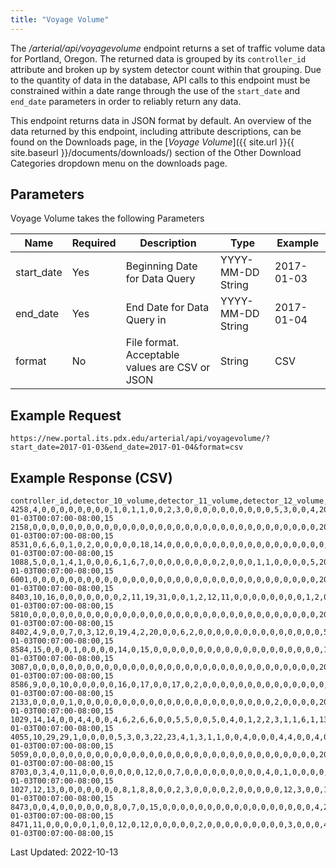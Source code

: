 ```yaml
---
title: "Voyage Volume"
---
```

The _/arterial/api/voyagevolume_ endpoint returns a set of traffic volume data for Portland, Oregon. The returned data is grouped by its `controller_id` attribute and broken up by system detector count within that grouping. Due to the quantity of data in the database, API calls to this endpoint must be constrained within a date range through the use of the `start_date` and `end_date` parameters in order to reliably return any data.

This endpoint returns data in JSON format by default. An overview of the data returned by this endpoint, including attribute descriptions, can be found on the Downloads page, in the [_Voyage Volume_]({{ site.url }}{{ site.baseurl }}/documents/downloads/) section of the Other Download Categories dropdown menu on the downloads page.

## Parameters
Voyage Volume takes the following Parameters

| Name         | Required | Description                                        | Type              | Example      |
| ------------ | -------- | -------------------------------------------------- | ----------------- | ------------ |
|  start_date  | Yes      | Beginning Date for Data Query                      | YYYY-MM-DD String | 2017-01-03   |
|  end_date    | Yes      | End Date for Data Query in                         | YYYY-MM-DD String | 2017-01-04   |
|  format      | No       | File format. Acceptable values are CSV or JSON     | String            | CSV          |

## Example Request
```https://new.portal.its.pdx.edu/arterial/api/voyagevolume/?start_date=2017-01-03&end_date=2017-01-04&format=csv```

## Example Response (CSV)
```
controller_id,detector_10_volume,detector_11_volume,detector_12_volume,detector_13_volume,detector_14_volume,detector_15_volume,detector_16_volume,detector_17_volume,detector_18_volume,detector_19_volume,detector_1_volume,detector_20_volume,detector_21_volume,detector_22_volume,detector_23_volume,detector_24_volume,detector_25_volume,detector_26_volume,detector_27_volume,detector_28_volume,detector_29_volume,detector_2_volume,detector_30_volume,detector_31_volume,detector_32_volume,detector_3_volume,detector_4_volume,detector_5_volume,detector_6_volume,detector_7_volume,detector_8_volume,detector_9_volume,logtime,period
4258,4,0,0,0,0,0,0,0,0,1,0,1,1,0,0,2,3,0,0,0,0,0,0,0,0,0,0,5,3,0,0,4,2017-01-03T00:07:00-08:00,15
2158,0,0,0,0,0,0,0,0,0,0,0,0,0,0,0,0,0,0,0,0,0,0,0,0,0,0,0,0,0,0,0,0,2017-01-03T00:07:00-08:00,15
8531,0,6,6,0,1,0,2,0,0,0,0,0,18,14,0,0,0,0,0,0,0,0,0,0,0,0,0,0,0,0,0,0,2017-01-03T00:07:00-08:00,15
1088,5,0,0,1,4,1,0,0,0,6,1,6,7,0,0,0,0,0,0,0,0,2,0,0,0,1,1,0,0,0,0,5,2017-01-03T00:07:00-08:00,15
6001,0,0,0,0,0,0,0,0,0,0,0,0,0,0,0,0,0,0,0,0,0,0,0,0,0,0,0,0,0,0,0,0,2017-01-03T00:07:00-08:00,15
8403,10,16,0,0,0,0,0,0,0,2,11,19,31,0,0,1,2,12,11,0,0,0,0,0,0,0,0,1,2,0,0,7,2017-01-03T00:07:00-08:00,15
5810,0,0,0,0,0,0,0,0,0,0,0,0,0,0,0,0,0,0,0,0,0,0,0,0,0,0,0,0,0,0,0,0,2017-01-03T00:07:00-08:00,15
8402,4,9,0,0,7,0,3,12,0,19,4,2,20,0,0,6,2,0,0,0,0,0,0,0,0,0,0,0,0,0,0,5,2017-01-03T00:07:00-08:00,15
8584,15,0,0,0,1,0,0,0,0,14,0,15,0,0,0,0,0,0,0,0,0,0,0,0,0,0,0,0,0,0,0,14,2017-01-03T00:07:00-08:00,15
3087,0,0,0,0,0,0,0,0,0,0,0,0,0,0,0,0,0,0,0,0,0,0,0,0,0,0,0,0,0,0,0,0,2017-01-03T00:07:00-08:00,15
8586,9,0,0,10,0,0,0,0,0,16,0,17,0,0,17,0,2,0,0,0,0,0,0,0,0,0,0,0,0,0,0,10,2017-01-03T00:07:00-08:00,15
2133,0,0,0,0,1,0,0,0,0,0,0,0,0,0,0,0,0,0,0,0,0,0,0,0,0,0,0,2,0,0,0,0,2017-01-03T00:07:00-08:00,15
1029,14,14,0,0,4,4,0,0,4,6,2,6,6,0,0,5,5,0,0,5,0,4,0,1,2,2,3,1,1,6,1,13,2017-01-03T00:07:00-08:00,15
4055,10,29,29,1,0,0,0,0,5,3,0,3,22,23,4,1,3,1,1,0,0,4,0,0,0,4,4,0,0,4,0,10,2017-01-03T00:07:00-08:00,15
5059,0,0,0,0,0,0,0,0,0,0,0,0,0,0,0,0,0,0,0,0,0,0,0,0,0,0,0,0,0,0,0,0,2017-01-03T00:07:00-08:00,15
8703,0,3,4,0,11,0,0,0,0,0,0,0,12,0,0,7,0,0,0,0,0,0,0,0,0,4,0,1,0,0,0,0,2017-01-03T00:07:00-08:00,15
1027,12,13,0,0,0,0,0,0,0,8,1,8,8,0,0,2,3,0,0,0,0,2,0,0,0,0,0,12,3,0,0,12,2017-01-03T00:07:00-08:00,15
8473,0,0,4,0,0,0,0,0,0,8,0,7,0,15,0,0,0,0,0,0,0,0,0,0,0,0,0,0,0,0,0,4,2017-01-03T00:07:00-08:00,15
8471,11,0,0,0,0,0,1,0,0,12,0,12,0,0,0,0,0,2,0,0,0,0,0,0,0,0,0,3,0,0,0,4,2017-01-03T00:07:00-08:00,15
```

Last Updated: 2022-10-13
